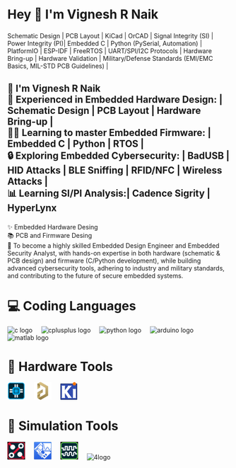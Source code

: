 <h1 align="left">Hey 👋 I'm Vignesh R Naik</h1>

###

<p align="left">Schematic Design | PCB Layout | KiCad | OrCAD | Signal Integrity (SI) | Power Integrity (PI)| Embedded C | Python (PySerial, Automation) | PlatformIO | ESP-IDF | FreeRTOS | UART/SPI/I2C Protocols | Hardware Bring-up | Hardware Validation | Military/Defense Standards (EMI/EMC Basics, MIL-STD PCB Guidelines) |</p>

###

<h2 align="left">👋 I'm Vignesh R Naik<br>🔧 Experienced in Embedded Hardware Design: | Schematic Design | PCB Layout | Hardware Bring-up |<br>👨‍💻 Learning to master Embedded Firmware: | Embedded C | Python | RTOS |<br>🔒 Exploring Embedded Cybersecurity: | BadUSB | HID Attacks | BLE Sniffing | RFID/NFC | Wireless Attacks |<br>📊 Learning SI/PI Analysis:| Cadence Sigrity | HyperLynx</h2>

###

<p align="left">✨ Embedded Hardware Desing<br>📚 PCB and Firmware Desing<br>🎯 To become a highly skilled Embedded Design Engineer and Embedded Security Analyst, with hands-on expertise in both hardware (schematic & PCB design) and firmware (C/Python development), while building advanced cybersecurity tools, adhering to industry and military standards, and contributing to the future of secure embedded systems.</p>

###

<h2 align="left"></h2>

###
<h1 align="left">💻 Coding Languages</h1>
<div align="left">
  <img src="https://cdn.jsdelivr.net/gh/devicons/devicon/icons/c/c-original.svg" height="40" alt="c logo"  />
  <img width="12" />
  <img src="https://cdn.simpleicons.org/c++/00599C" height="40" alt="cplusplus logo"  />
  <img width="12" />
  <img src="https://cdn.jsdelivr.net/gh/devicons/devicon/icons/python/python-original.svg" height="40" alt="python logo"  />
  <img width="12" />
  <img src="https://cdn.jsdelivr.net/gh/devicons/devicon/icons/arduino/arduino-original.svg" height="40" alt="arduino logo"  />
  <img width="12" />
  <img src="https://cdn.jsdelivr.net/gh/devicons/devicon/icons/matlab/matlab-original.svg" height="40" alt="matlab logo"  />
</div>


###
<h1 align="left">📱 Hardware Tools</h1>
<div align="left">
  <img src="images/HW_tool/1.png" height="40" alt="1logo"  />
  <img width="12" />
  <img src="images/HW_tool/2.png" height="40" alt="2logo"  />
  <img width="12" />
  <img src="images/HW_tool/3.png" height="40" alt="3logo"  />
</div>


###
<h1 align="left">🧰 Simulation Tools</h1>
<div align="left">
  <img src="images/SM_tool/1.png" height="40" alt="1logo"  />
  <img width="12" />
  <img src="images/SM_tool/2.png" height="40" alt="2logo"  />
  <img width="12" />
  <img src="images/SM_tool/3.png" height="40" alt="3logo"  />
  <img width="12" />
  <img src="images/SM_too/4.png" height="40" alt="4logo"  />
</div>


